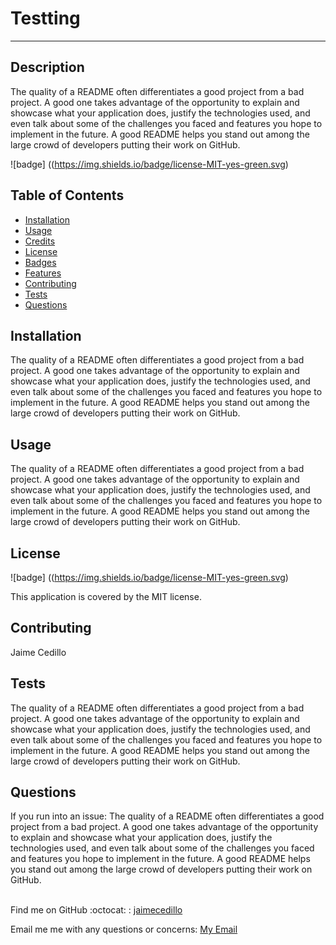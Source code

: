 # Testting

  ----

  ## Description
  The quality of a README often differentiates a good project from a bad project. A good one takes advantage of the opportunity to explain and showcase what your application does, justify the technologies used, and even talk about some of the challenges you faced and features you hope to implement in the future. A good README helps you stand out among the large crowd of developers putting their work on GitHub.<br />

  ![badge] ((https://img.shields.io/badge/license-MIT-yes-green.svg)


## Table of Contents 
- [Installation](#Installation)
- [Usage](#Usage)
- [Credits](#Credits)
- [License](#License)
- [Badges](#Badges)
- [Features](#Features)
- [Contributing](#Contributing)
- [Tests](#Test)
- [Questions](#Questions)

## Installation
The quality of a README often differentiates a good project from a bad project. A good one takes advantage of the opportunity to explain and showcase what your application does, justify the technologies used, and even talk about some of the challenges you faced and features you hope to implement in the future. A good README helps you stand out among the large crowd of developers putting their work on GitHub.

## Usage
The quality of a README often differentiates a good project from a bad project. A good one takes advantage of the opportunity to explain and showcase what your application does, justify the technologies used, and even talk about some of the challenges you faced and features you hope to implement in the future. A good README helps you stand out among the large crowd of developers putting their work on GitHub.

## License
![badge] ((https://img.shields.io/badge/license-MIT-yes-green.svg)<br />

This application is covered by the MIT license.

## Contributing
Jaime Cedillo

## Tests
The quality of a README often differentiates a good project from a bad project. A good one takes advantage of the opportunity to explain and showcase what your application does, justify the technologies used, and even talk about some of the challenges you faced and features you hope to implement in the future. A good README helps you stand out among the large crowd of developers putting their work on GitHub.

## Questions

If you run into an issue:
The quality of a README often differentiates a good project from a bad project. A good one takes advantage of the opportunity to explain and showcase what your application does, justify the technologies used, and even talk about some of the challenges you faced and features you hope to implement in the future. A good README helps you stand out among the large crowd of developers putting their work on GitHub.<br /><br />

Find me on GitHub :octocat: : [jaimecedillo](https://github.com/jaimecedillo)<br />

Email me me with any questions or concerns: [My Email](mailto:serj162004@yahoo.com)<br />


